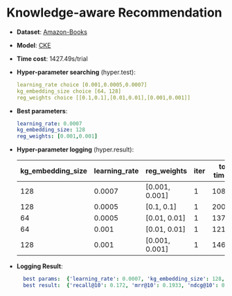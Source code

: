 # Knowledge-aware Recommendation

- **Dataset**: [Amazon-Books](../../md/amazon-books_kg.md)

- **Model**: [CKE](https://recbole.io/docs/user_guide/model/knowledge/cke.html)

- **Time cost**: 1427.49s/trial

- **Hyper-parameter searching** (hyper.test):

  ```yaml
  learning_rate choice [0.001,0.0005,0.0007]
  kg_embedding_size choice [64，128]
  reg_weights choice [[0.1,0.1],[0.01,0.01],[0.001,0.001]]
  ```

- **Best parameters**:

  ```yaml
  learning_rate: 0.0007
  kg_embedding_size: 128
  reg_weights: [0.001,0.001]
  ```

- **Hyper-parameter logging** (hyper.result):

  | kg_embedding_size | learning_rate | reg_weights    | iter | total time (s) | recall@10 | mrr@10 | ndcg@10 |
  | ----------------- | ------------- | -------------- | ---- | -------------- | --------- | ------ | ------- |
  | 128               | 0.0007        | [0.001, 0.001] | 1    | 1080.2         | 0.172     | 0.1933 | 0.1397  |
  | 128               | 0.0005        | [0.1, 0.1]     | 1    | 2004.4         | 0.0168    | 0.0288 | 0.0154  |
  | 64                | 0.0005        | [0.01, 0.01]   | 1    | 1375.16        | 0.0164    | 0.0283 | 0.015   |
  | 64                | 0.001         | [0.01, 0.01]   | 1    | 1216.05        | 0.1698    | 0.1868 | 0.136   |
  | 128               | 0.001         | [0.001, 0.001] | 1    | 1461.64        | 0.1689    | 0.1849 | 0.1347  |


- **Logging Result**:

  ```yaml
    best params:  {'learning_rate': 0.0007, 'kg_embedding_size': 128, 'reg_weights': [0.001, 0.001]}
    best result:  {'recall@10': 0.172, 'mrr@10': 0.1933, 'ndcg@10': 0.1397, 'hit@10': 0.3915, 'precision@10': 0.0589, 'time_this_iter_s': 24910.351511240005}
  ```

